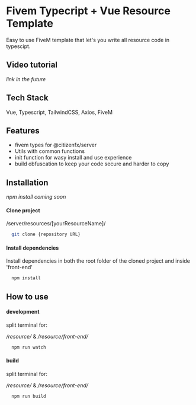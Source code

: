 
# Fivem Typecript + Vue Resource Template

Easy to use FiveM template that let's you write all resource code in typescipt. 


## Video tutorial

*link in the future*


## Tech Stack
Vue, Typescript, TailwindCSS, Axios, FiveM
## Features

- fivem types for @citizenfx/server
- Utils with common functions
- init function for wasy install and use experience
- build obfuscation to keep your code secure and harder to copy


## Installation

*npm install coming soon*

#### Clone project 

/server/resources/[yourResourceName]/

```bash
  git clone {repository URL}
```

#### Install dependencies 

Install dependencies in both the root folder of the cloned project and inside 'front-end'

```bash
  npm install
```
## How to use

#### development

split terminal for: 

*/resource/*
&
*/resource/front-end/*

```bash
  npm run watch
```

#### build

split terminal for: 

*/resource/*
&
*/resource/front-end/*

```bash
  npm run build
```
